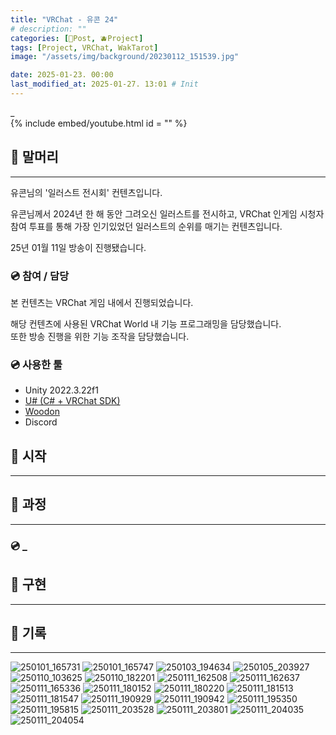 ```yaml
---
title: "VRChat - 유콘 24"
# description: ""
categories: [📀Post, 🫐Project]
tags: [Project, VRChat, WakTarot]
image: "/assets/img/background/20230112_151539.jpg"

date: 2025-01-23. 00:00
last_modified_at: 2025-01-27. 13:01 # Init
---
```


_  
{% include embed/youtube.html id = "" %}

## 📀 말머리

---

유콘님의 '일러스트 전시회' 컨텐츠입니다.  

유콘님께서 2024년 한 해 동안 그려오신 일러스트를 전시하고, VRChat 인게임 시청자 참여 투표를 통해 가장 인기있었던 일러스트의 순위를 매기는 컨텐츠입니다.  

25년 01월 11일 방송이 진행됐습니다.  

### 💿 참여 / 담당

본 컨텐츠는 VRChat 게임 내에서 진행되었습니다.  

해당 컨텐츠에 사용된 VRChat World 내 기능 프로그래밍을 담당했습니다.  
또한 방송 진행을 위한 기능 조작을 담당했습니다.  

### 💿 사용한 툴

- Unity 2022.3.22f1
- [U# (C# + VRChat SDK)](https://udonsharp.docs.vrchat.com/)
- [Woodon](https://github.com/wrchat/Woodon)
- Discord

## 📀 시작

---

## 📀 과정

---

### 💿 _

## 📀 구현

---

## 📀 기록

---

![250101_165731](/assets/project/Ukon_24_Exhibition/250101_165731.png)
![250101_165747](/assets/project/Ukon_24_Exhibition/250101_165747.png)
![250103_194634](/assets/project/Ukon_24_Exhibition/250103_194634.png)
![250105_203927](/assets/project/Ukon_24_Exhibition/250105_203927.png)
![250110_103625](/assets/project/Ukon_24_Exhibition/250110_103625.png)
![250110_182201](/assets/project/Ukon_24_Exhibition/250110_182201.png)
![250111_162508](/assets/project/Ukon_24_Exhibition/250111_162508.png)
![250111_162637](/assets/project/Ukon_24_Exhibition/250111_162637.png)
![250111_165336](/assets/project/Ukon_24_Exhibition/250111_165336.png)
![250111_180152](/assets/project/Ukon_24_Exhibition/250111_180152.png)
![250111_180220](/assets/project/Ukon_24_Exhibition/250111_180220.png)
![250111_181513](/assets/project/Ukon_24_Exhibition/250111_181513.png)
![250111_181547](/assets/project/Ukon_24_Exhibition/250111_181547.png)
![250111_190929](/assets/project/Ukon_24_Exhibition/250111_190929.png)
![250111_190942](/assets/project/Ukon_24_Exhibition/250111_190942.png)
![250111_195350](/assets/project/Ukon_24_Exhibition/250111_195350.png)
![250111_195815](/assets/project/Ukon_24_Exhibition/250111_195815.png)
![250111_203528](/assets/project/Ukon_24_Exhibition/250111_203528.png)
![250111_203801](/assets/project/Ukon_24_Exhibition/250111_203801.png)
![250111_204035](/assets/project/Ukon_24_Exhibition/250111_204035.png)
![250111_204054](/assets/project/Ukon_24_Exhibition/250111_204054.png)
